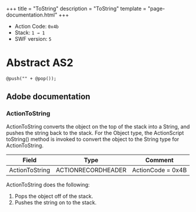 +++
title = "ToString"
description = "ToString"
template = "page-documentation.html"
+++

- Action Code: `0x4b`
- Stack: `1 → 1`
- SWF version: `5`

# Abstract AS2

```
@push("" + @pop());
```

## Adobe documentation

### ActionToString

ActionToString converts the object on the top of the stack into a String, and pushes the string back to the stack.
For the Object type, the ActionScript toString() method is invoked to convert the object to the String type for
ActionToString.

| Field             | Type               | Comment                        |
|-------------------|--------------------|--------------------------------|
| ActionToString    | ACTIONRECORDHEADER | ActionCode = 0x4B              |

ActionToString does the following:
1. Pops the object off of the stack.
2. Pushes the string on to the stack.
